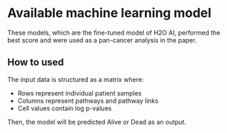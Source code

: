 # Available machine learning model

These models, which are the fine-tuned model of H2O AI, performed the best score and were used as a pan-cancer analysis in the paper.

## How to used

The input data is structured as a matrix where:

  * Rows represent individual patient samples
  * Columns represent pathways and pathway links
  * Cell values contain log p-values

Then, the model will be predicted Alive or Dead as an output. 
